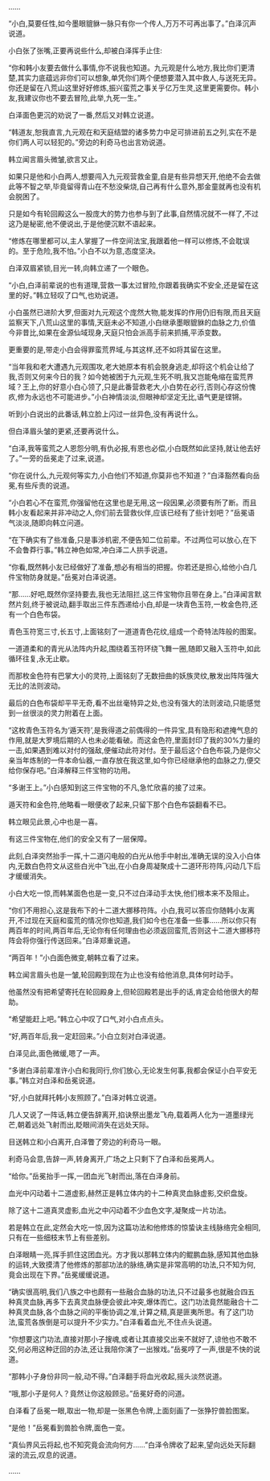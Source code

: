 
……

“小白,莫要任性,如今墨眼貔貅一脉只有你一个传人,万万不可再出事了。”白泽沉声说道。

小白张了张嘴,正要再说些什么,却被白泽挥手止住:

“你和韩小友要去做什么事情,你不说我也知道。九元观是什么地方,我比你们更清楚,其实力底蕴远非你们可以想象,单凭你们两个便想要潜入其中救人,与送死无异。你还是留在八荒山这里好好修炼,振兴蛮荒之事关乎亿万生灵,这里更需要你。韩小友,我建议你也不要去冒险,此举,九死一生。”

白泽面色更沉的劝说了一番,然后又对韩立说道。

“韩道友,恕我直言,九元观在和天庭结盟的诸多势力中足可排进前五之列,实在不是你们两人可以轻犯的。”旁边的利奇马也出言劝说道。

韩立闻言眉头微皱,欲言又止。

如果只是他和小白两人,想要闯入九元观营救金童,自是有些异想天开,他绝不会去做此等不智之举,毕竟留得青山在不愁没柴烧,自己再有什么意外,那金童就再也没有机会脱困了。

只是如今有轮回殿这么一股庞大的势力也参与到了此事,自然情况就不一样了,不过这乃是秘密,他不便说出,于是他便沉默不语起来。

“修炼在哪里都可以,主人掌握了一件空间法宝,我跟着他一样可以修炼,不会耽误的。至于危险,我不怕。”小白不以为意,态度坚决。

白泽双眉紧锁,目光一转,向韩立递了一个眼色。

“小白,白泽前辈说的也有道理,营救一事太过冒险,你跟着我确实不安全,还是留在这里的好。”韩立轻叹了口气,也劝说道。

小白虽然已进阶大罗,但面对九元观这个庞然大物,能发挥的作用仍旧有限,而且天庭监察天下,八荒山这里的事情,天庭未必不知道,小白继承墨眼貔貅的血脉之力,价值今非昔比,如果在金源仙域现身,天庭只怕会派高手前来抓捕,平添变数。

更重要的是,带走小白会得罪蛮荒界域,与其这样,还不如将其留在这里。

“当年我和老大遭遇九元观围攻,老大她原本有机会脱身逃走,却将这个机会让给了我,否则又何来今日的我？如今她被困于九元观,生死不明,我又岂能龟缩在蛮荒界域？王上,你的好意小白心领了,只是此番营救老大,小白势在必行,否则心存这份愧疚,修为永远也不可能进步。”小白神情淡淡,但眼神却坚定无比,语气更是铿锵。

听到小白说出的此番话,韩立脸上闪过一丝异色,没有再说什么。

但白泽眉头皱的更紧,还要再说什么。

“白泽,我等蛮荒之人恩怨分明,有仇必报,有恩也必偿,小白既然如此坚持,就让他去好了。”一旁的岳冕走了过来,说道。

“你在说什么,九元观何等实力,小白他们不知道,你莫非也不知道？”白泽豁然看向岳冕,有些斥责的说道。

“小白若心不在蛮荒,你强留他在这里也是无用,这一段因果,必须要有所了断。而且韩小友看起来并非冲动之人,你们前去营救伙伴,应该已经有了些计划吧？”岳冕语气淡淡,随即向韩立问道。

“在下确实有了些准备,只是事涉机密,不便告知二位前辈。不过两位可以放心,在下不会鲁莽行事。”韩立神色如常,冲白泽二人拱手说道。

“你看,既然韩小友已经做好了准备,想必有相当的把握。你若还是担心,给他小白几件宝物防身就是。”岳冕对白泽说道。

“那……好吧,既然你坚持要去,我也无法阻拦,这三件宝物你且带在身上。”白泽闻言默然片刻,终于被说动,翻手取出三件东西递给小白,却是一块青色玉符,一枚金色符,还有一个白色布袋。

青色玉符宽三寸,长五寸,上面铭刻了一道道青色花纹,组成一个奇特法阵般的图案。

一道道柔和的青光从法阵内升起,围绕着玉符环绕飞舞一圈,随即又融入玉符中,如此循环往复,永无止歇。

而那枚金色符有巴掌大小的灵符,上面铭刻了无数扭曲的妖族灵纹,散发出阵阵强大无比的法则波动。

最后的白色布袋却平平无奇,看不出丝毫特异之处,也没有强大的法则波动,只能感觉到一丝很淡的灵力附着在上面。

“这枚青色玉符名为‘遁天符’,是我得道之前偶得的一件异宝,具有隐形和遮掩气息的作用,就是大罗境后期的人也未必能看破。而这金色符,里面封印了我的30%力量的一击,如果遇到难以对付的强敌,便催动此符对付。至于最后这个白色布袋,乃是你父亲当年炼制的一件本命仙器,一直存放在我这里,如今你已经继承他的血脉之力,便交给你保存吧。”白泽解释三件宝物的功用。

“多谢王上。”小白感知到这三件宝物的不凡,急忙欣喜的接了过来。

遁天符和金色符,他略看一眼便收了起来,只留下那个白色布袋翻看不已。

韩立眼见此景,心中也是一喜。

有这三件宝物在,他们的安全又有了一层保障。

此刻,白泽突然抬手一挥,十二道闪电般的白光从他手中射出,准确无误的没入小白体内,无数白色符文从这些白光中飞出,在小白身周凝聚成十二道环形符阵,闪动几下后才缓缓消失。

小白大吃一惊,而韩某面色也是一变,只不过白泽动手太快,他们根本来不及阻止。

“你们不用担心,这是我布下的十二道大挪移符阵。小白,我可以答应你随韩小友离开,不过现在天庭和蛮荒的情况你也知道,我们如今也在准备一些事……所以你只有两百年的时间,两百年后,无论你有任何理由也必须返回蛮荒,否则这十二道大挪移符阵会将你强行传送回来。”白泽郑重说道。

“两百年！”小白面色微变,朝韩立看了过来。

韩立闻言眉头也是一皱,轮回殿到现在为止也没有给他消息,具体何时动手。

他虽然没有把希望寄托在轮回殿身上,但轮回殿若是出手的话,肯定会给他很大的帮助。

“希望能赶上吧。”韩立心中叹了口气,对小白点点头。

“好,两百年后,我一定赶回来。”小白立刻对白泽说道。

白泽见此,面色微缓,嗯了一声。

“多谢白泽前辈准许小白和我同行,你们放心,无论发生何事,我都会保证小白平安无事。”韩立对白泽和岳冕说道。

“好,小白就拜托韩小友照顾了。”白泽对韩立说道。

几人又说了一阵话,韩立便告辞离开,掐诀祭出墨龙飞舟,载着两人化为一道墨绿光芒,朝着远处飞射而出,眨眼间消失在远处天际。

目送韩立和小白离开,白泽瞥了旁边的利奇马一眼。

利奇马会意,告辞一声,转身离开,广场之上只剩下了白泽和岳冕两人。

“给你。”岳冕抬手一挥,一团血光飞射而出,落在白泽身前。

血光中闪动着十二道虚影,赫然正是韩立体内的十二种真灵血脉虚影,交织盘旋。

除了这十二道真灵虚影,血光之中闪动着不少血色文字,凝聚成一片功法。

若是韩立在此,定然会大吃一惊,因为这篇功法和他修炼的惊蛰诀主线脉络完全相同,只有在一些细枝末节上有些差别。

白泽眼睛一亮,挥手抓住这团血光。方才我以那韩立体内的鲲鹏血脉,感知其他血脉的运转,大致摸清了他修炼的那部功法的脉络,确实是非常高明的功法,只不知为何,竟会出现在下界。”岳冕缓缓说道。

“确实很高明,我们八族之中也颇有一些融合血脉的功法,只不过最多也就融合四五种真灵血脉,再多下去真灵血脉便会彼此冲突,爆体而亡。这门功法竟然能融合十二种真灵血脉,各个血脉之间的平衡协调之准,计算之精,真是匪夷所思。有了这门功法,蛮荒各族倒是可以提升不少实力。”白泽看着血光,不住点头说道。

“你想要这门功法,直接对那小子搜魂,或者让其直接交出来不就好了,谅他也不敢不交,何必用这种迂回的办法,还让我陪你演了一出猴戏。”岳冕哼了一声,很是不快的说道。

“那韩小子身份非同一般,动不得。”白泽翻手将血光收起,摇头淡然说道。

“哦,那小子是何人？竟然让你这般顾忌。”岳冕好奇的问道。

白泽看了岳冕一眼,取出一物,却是一张黑色令牌,上面刻画了一张狰狞兽脸图案。

“是他！”岳冕看到兽脸令牌,面色一变。

“真仙界风云将起,也不知究竟会流向何方……”白泽令牌收了起来,望向远处天际翻滚的流云,叹息的说道。

……